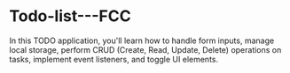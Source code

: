 # Todo-list---FCC
In this TODO application, you'll learn how to handle form inputs, manage local storage, perform CRUD (Create, Read, Update, Delete) operations on tasks, implement event listeners, and toggle UI elements.

